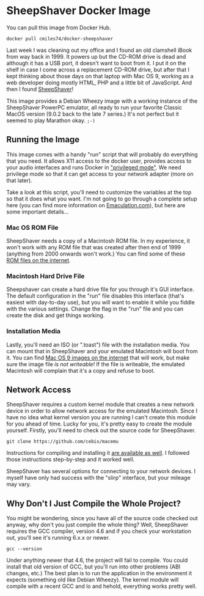 SheepShaver Docker Image
==================================

You can pull this image from Docker Hub.

    docker pull cmiles74/docker-sheepshaver
    
Last week I was cleaning out my office and I found an old clamshell iBook from
way back in 1999. It powers up but the CD-ROM drive is dead and although it has
a USB port, it doesn't want to boot from it. I put it on the shelf in case I
come across a replacement CD-ROM drive, but after that I kept thinking about
those days on that laptop with Mac OS 9, working as a web developer doing mostly
HTML, PHP and a little bit of JavaScript. And then I found [SheepShaver][0]!

This image provides a Debian Wheezy image with a working instance of the
SheepShaver PowerPC emulator, all ready to run your favorite Classic MacOS
version (9.0.2 back to the late 7 series.) It's not perfect but it seemed to
play Marathon okay. `;-)`

Running the Image
--------------------

This image comes with a handy "run" script that will probably do everything that
you need. It allows X11 access to the docker user, provides access to your audio
interfaces and runs Docker in ["privileged mode"][1]. We need privilege mode so
that it can get access to your network adapter (more on that later).

Take a look at this script, you'll need to customize the variables at the top so
that it does what you want. I'm not going to go through a complete setup here
(you can find more information on [Emaculation.com][2]), but here are some
important details...

### Mac OS ROM File

SheepShaver needs a copy of a Macintosh ROM file. In my experience, it won't
work with any ROM file that was created after then end of 1999 (anything from
2000 onwards won't work.) You can find some of
these [ROM files on the internet][3].

### Macintosh Hard Drive File

Sheepshaver can create a hard drive file for you through it's GUI interface. The
default configuration in the "run" file disables this interface (that's easiest
with day-to-day use), but you will want to enable it while you fiddle with the
various settings. Change the flag in the "run" file and you can create the disk
and get things working.

### Installation Media

Lastly, you'll need an ISO (or ".toast") file with the installation media. You
can mount that in SheepShaver and your emulated Macintosh will boot from it. You
can find [Mac OS 9 images on the internet][4] that will work, but make sure the
image file *is not writeable!* If the file is writeable, the emulated Macintosh
will complain that it's a copy and refuse to boot.

Network Access
----------------

SheepShaver requires a custom kernel module that creates a new network device in
order to allow network access for the emulated Macintosh. Since I have no idea
what kernel version you are running I can't create this module for you ahead of
time. Lucky for you, it's pretty easy to create the module yourself. Firstly,
you'll need to check out the source code for SheepShaver.

    git clone https://github.com/cebix/macemu
    
Instructions for compiling and installing it [are available as well][5]. I
followed those instructions step-by-step and it worked well.

SheepShaver has several options for connecting to your network devices. I myself
have only had success with the "slirp" interface, but your mileage may vary.

Why Don't I Just Compile the Whole Project?
-------------------------------------------------

You might be wondering, since you have all of the source code checked out
anyway, why don't you just compile the whole thing? Well, SheepShaver requires
the GCC compiler, version 4.6 and if you check your workstation out, you'll see
it's running 6.x.x or newer.

    gcc --version
    
Under anything newer that 4.6, the project will fail to compile. You could
install that old version of GCC, but you'll run into other problems (ABI
changes, etc.) The best plan is to run the application in the environment it
expects (something old like Debian Wheezy). The kernel module will compile with
a recent GCC and lo and hehold, everything works pretty well.


[0]: https://sheepshaver.cebix.net/
[1]: https://docs.docker.com/engine/reference/run/#runtime-privilege-and-linux-capabilities
[2]: http://www.emaculation.com/doku.php/ubuntu
[3]: https://www.macintoshrepository.org/7038-all-macintosh-roms-68k-ppc
[4]: https://www.macintoshrepository.org/2417-mac-os-9-0-4-us
[5]: https://github.com/cebix/macemu/tree/master/BasiliskII/src/Unix/Linux/NetDriver

